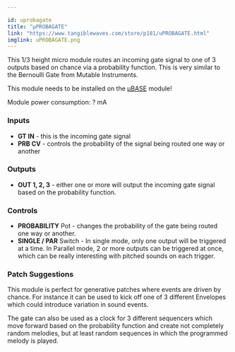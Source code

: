 ```yaml
---

id: uprobagate
title: "µPROBAGATE"
link: "https://www.tangiblewaves.com/store/p181/uPROBAGATE.html"
imglink: uPROBAGATE.png
---
```





This 1/3 height micro module routes an incoming gate signal to one of 3 outputs based on chance via a probability function. This is very similar to the Bernoulli Gate from Mutable Instruments.

This module needs to be installed on the [µBASE](https://wiki.aemodular.com/pmwiki.php/AeManual/UBASE) module!

Module power consumption: ? mA

### Inputs

*   **GT IN** - this is the incoming gate signal
*   **PRB CV** - controls the probability of the signal being routed one way or another

### Outputs

*   **OUT 1, 2, 3** - either one or more will output the incoming gate signal based on the probability function.

### Controls

*   **PROBABILITY** Pot - changes the probability of the gate being routed one way or another.
*   **SINGLE / PAR** Switch - In single mode, only one output will be triggered at a time. In Parallel mode, 2 or more outputs can be triggered at once, which can be really interesting with pitched sounds on each trigger.

### Patch Suggestions

This module is perfect for generative patches where events are driven by chance. For instance it can be used to kick off one of 3 different Envelopes which could introduce variation in sound events.

The gate can also be used as a clock for 3 different sequencers which move forward based on the probability function and create not completely random melodies, but at least random sequences in which the programmed melody is played.





